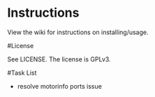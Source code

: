 # Instructions

View the wiki for instructions on installing/usage.

#License 

See LICENSE. The license is GPLv3.

#Task List
- resolve motorinfo ports issue
